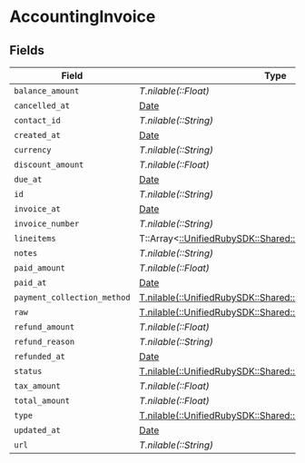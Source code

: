 # AccountingInvoice


## Fields

| Field                                                                                                          | Type                                                                                                           | Required                                                                                                       | Description                                                                                                    |
| -------------------------------------------------------------------------------------------------------------- | -------------------------------------------------------------------------------------------------------------- | -------------------------------------------------------------------------------------------------------------- | -------------------------------------------------------------------------------------------------------------- |
| `balance_amount`                                                                                               | *T.nilable(::Float)*                                                                                           | :heavy_minus_sign:                                                                                             | N/A                                                                                                            |
| `cancelled_at`                                                                                                 | [Date](https://ruby-doc.org/stdlib-2.6.1/libdoc/date/rdoc/Date.html)                                           | :heavy_minus_sign:                                                                                             | N/A                                                                                                            |
| `contact_id`                                                                                                   | *T.nilable(::String)*                                                                                          | :heavy_minus_sign:                                                                                             | N/A                                                                                                            |
| `created_at`                                                                                                   | [Date](https://ruby-doc.org/stdlib-2.6.1/libdoc/date/rdoc/Date.html)                                           | :heavy_minus_sign:                                                                                             | N/A                                                                                                            |
| `currency`                                                                                                     | *T.nilable(::String)*                                                                                          | :heavy_minus_sign:                                                                                             | N/A                                                                                                            |
| `discount_amount`                                                                                              | *T.nilable(::Float)*                                                                                           | :heavy_minus_sign:                                                                                             | N/A                                                                                                            |
| `due_at`                                                                                                       | [Date](https://ruby-doc.org/stdlib-2.6.1/libdoc/date/rdoc/Date.html)                                           | :heavy_minus_sign:                                                                                             | N/A                                                                                                            |
| `id`                                                                                                           | *T.nilable(::String)*                                                                                          | :heavy_minus_sign:                                                                                             | N/A                                                                                                            |
| `invoice_at`                                                                                                   | [Date](https://ruby-doc.org/stdlib-2.6.1/libdoc/date/rdoc/Date.html)                                           | :heavy_minus_sign:                                                                                             | N/A                                                                                                            |
| `invoice_number`                                                                                               | *T.nilable(::String)*                                                                                          | :heavy_minus_sign:                                                                                             | N/A                                                                                                            |
| `lineitems`                                                                                                    | T::Array<[::UnifiedRubySDK::Shared::AccountingLineitem](../../models/shared/accountinglineitem.md)>            | :heavy_minus_sign:                                                                                             | N/A                                                                                                            |
| `notes`                                                                                                        | *T.nilable(::String)*                                                                                          | :heavy_minus_sign:                                                                                             | N/A                                                                                                            |
| `paid_amount`                                                                                                  | *T.nilable(::Float)*                                                                                           | :heavy_minus_sign:                                                                                             | N/A                                                                                                            |
| `paid_at`                                                                                                      | [Date](https://ruby-doc.org/stdlib-2.6.1/libdoc/date/rdoc/Date.html)                                           | :heavy_minus_sign:                                                                                             | N/A                                                                                                            |
| `payment_collection_method`                                                                                    | [T.nilable(::UnifiedRubySDK::Shared::PaymentCollectionMethod)](../../models/shared/paymentcollectionmethod.md) | :heavy_minus_sign:                                                                                             | N/A                                                                                                            |
| `raw`                                                                                                          | [T.nilable(::UnifiedRubySDK::Shared::AccountingInvoiceRaw)](../../models/shared/accountinginvoiceraw.md)       | :heavy_minus_sign:                                                                                             | N/A                                                                                                            |
| `refund_amount`                                                                                                | *T.nilable(::Float)*                                                                                           | :heavy_minus_sign:                                                                                             | N/A                                                                                                            |
| `refund_reason`                                                                                                | *T.nilable(::String)*                                                                                          | :heavy_minus_sign:                                                                                             | N/A                                                                                                            |
| `refunded_at`                                                                                                  | [Date](https://ruby-doc.org/stdlib-2.6.1/libdoc/date/rdoc/Date.html)                                           | :heavy_minus_sign:                                                                                             | N/A                                                                                                            |
| `status`                                                                                                       | [T.nilable(::UnifiedRubySDK::Shared::AccountingInvoiceStatus)](../../models/shared/accountinginvoicestatus.md) | :heavy_minus_sign:                                                                                             | N/A                                                                                                            |
| `tax_amount`                                                                                                   | *T.nilable(::Float)*                                                                                           | :heavy_minus_sign:                                                                                             | N/A                                                                                                            |
| `total_amount`                                                                                                 | *T.nilable(::Float)*                                                                                           | :heavy_minus_sign:                                                                                             | N/A                                                                                                            |
| `type`                                                                                                         | [T.nilable(::UnifiedRubySDK::Shared::AccountingInvoiceType)](../../models/shared/accountinginvoicetype.md)     | :heavy_minus_sign:                                                                                             | N/A                                                                                                            |
| `updated_at`                                                                                                   | [Date](https://ruby-doc.org/stdlib-2.6.1/libdoc/date/rdoc/Date.html)                                           | :heavy_minus_sign:                                                                                             | N/A                                                                                                            |
| `url`                                                                                                          | *T.nilable(::String)*                                                                                          | :heavy_minus_sign:                                                                                             | N/A                                                                                                            |
